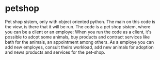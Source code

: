 # petshop
 Pet shop sistem, only with object oriented python.
 The main on this code is the view, is there that it will be run.
 The code is a pet shop sistem, where you can be a client or an employe:
    When you run the code as a client, it's possible to adopt some animals, buy products and contract services like bath for the animals, an appointment among others.
    As a employe you can add new employes, consult theirs workload, add new animals for adoption and news products and services for the pet-shop.
